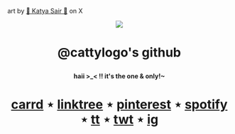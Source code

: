   art by [👑 Katya Sair 👑](https://x.com/katya_sair) on X 

<p align="center"> <img src="https://pbs.twimg.com/profile_images/1838061391976058881/vcFlnqsZ_400x400.jpg"> </p>

# <p align="center"> @cattylogo's github </p>

<p align="center"> <b> haii >_< !! it's the one & only!~ </b> </p>

# <p align="center"> [carrd](https://catty.crd.co/) ⋆ [linktree](https://linktr.ee/cattylogo) ⋆ [pinterest](https://www.pinterest.com/cattylogo) ⋆ [spotify](https://open.spotify.com/user/o5bjslzllkp6fbic4v0zavd4h?si=1efa8934ab724982&nd=1&dlsi=2f0fe793933341b2) ⋆ [tt](https://www.tiktok.com/@cattylogo) ⋆ [twt](https://x.com/cattylogo) ⋆ [ig](https://www.instagram.com/cattylogo) </p>
